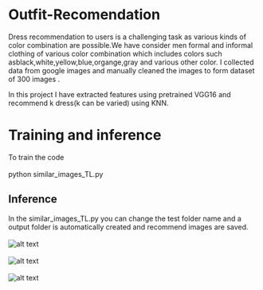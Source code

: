 # Outfit-Recomendation

Dress recommendation to users is a challenging task as various kinds of color combination are possible.We have consider men formal and informal clothing of various color combination which includes colors such asblack,white,yellow,blue,organge,gray and various other color. I collected data from google images and manually cleaned the images to form dataset of 300 images . <br>

In this project I have extracted features using pretrained VGG16 and recommend k dress(k can be varied) using KNN.<br>

# Training and inference 
To train the code <br><br>
python similar_images_TL.py 
<br>
## Inference 

In the similar_images_TL.py you can change the test folder name and a output folder is automatically created and recommend images are saved. 
<br>
<br>
![alt text](https://github.com/sand47/Outfit-Recomendation/blob/master/output/rec/white60_rec.png)
<br>
<br>
![alt text](https://github.com/sand47/Outfit-Recomendation/blob/master/output/rec/informalred84_rec.png)
<br> 
<br>
![alt text](https://github.com/sand47/Outfit-Recomendation/blob/master/output/rec/tshirtss55_rec.png)

